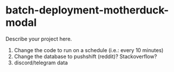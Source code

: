 # batch-deployment-motherduck-modal

Describe your project here.

1. Change the code to run on a schedule (i.e.: every 10 minutes)
2. Change the database to pushshift (reddit)? Stackoverflow?
3. discord/telegram data
<!-- https://github.com/duckdb/duckdb/issues/861 -->